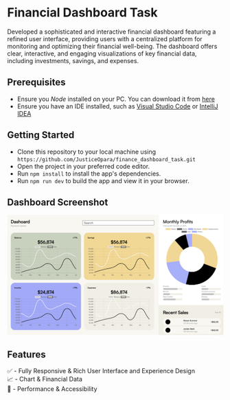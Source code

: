 # Financial Dashboard Task

Developed a sophisticated and interactive financial dashboard featuring a refined user interface, providing users with a centralized platform for monitoring and optimizing their financial well-being. The dashboard offers clear, interactive, and engaging visualizations of key financial data, including investments, savings, and expenses.

## Prerequisites

- Ensure you _Node_ installed on your PC. You can download it from [here](https://nodejs.org/en/download/current)
- Ensure you have an IDE installed, such as [Visual Studio Code](https://code.visualstudio.com/download) or [IntelliJ IDEA](https://www.jetbrains.com/idea/download/)

## Getting Started

- Clone this repository to your local machine using `https://github.com/JusticeOpara/finance_dashboard_task.git`
- Open the project in your preferred code editor.
- Run `npm install` to install the app's dependencies.
- Run `npm run dev` to build the app and view it in your browser.

## Dashboard Screenshot

![alt text](<Screenshot 2024-02-17 at 14.43.30.png>)

## Features

✅  -   Fully Responsive & Rich User Interface and Experience Design <br>
📈  -   Chart & Financial Data <br>
🚀  -   Performance & Accessibility